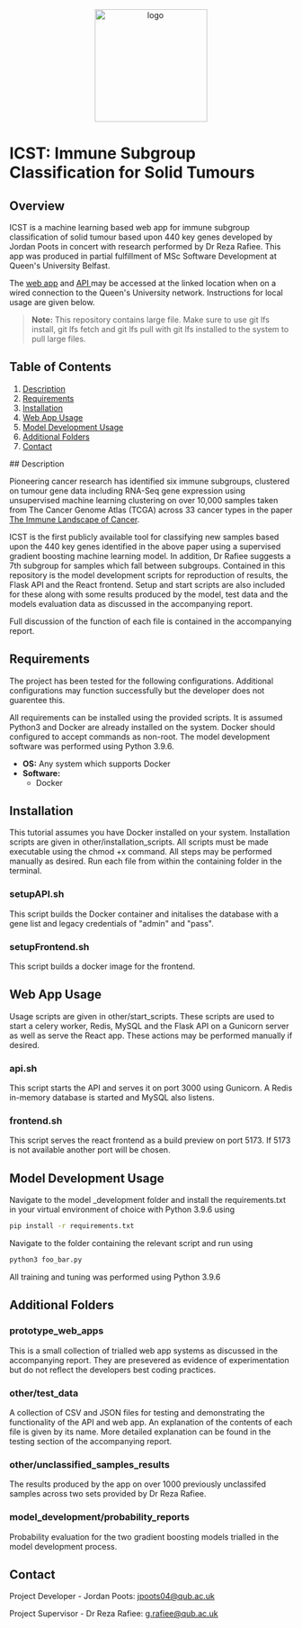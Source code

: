 <div align="center">
    <img src="https://i.ibb.co/55DH349/logo.png" width=200 alt="logo" border="0"> 
</div>

# ICST: Immune Subgroup Classification for Solid Tumours

## Overview

ICST is a machine learning based web app for immune subgroup classification of solid tumour based upon 440 key genes developed by Jordan Poots in concert with research performed by Dr Reza Rafiee. This app was produced in partial fulfillment of MSc Software Development at Queen's University Belfast.

The <a href="http://analytics.eeecs.qub.ac.uk/icst">web app</a> and <a href="http://analytics.eeecs.qub.ac.uk:8080">API </a> may be accessed at the linked location when on a wired connection to the Queen's University network. Instructions for local usage are given below.

> **Note:** This repository contains large file. Make sure to use git lfs install, git lfs fetch and git lfs pull with git lfs installed to the system to pull large files.

## Table of Contents

1. [Description](#Description)
2. [Requirements](#Requirements)
3. [Installation](#Installation)
4. [Web App Usage](#Web-App-Usage)
5. [Model Development Usage](#Model-Development-Usage)
6. [Additional Folders](#Additional-Folders)
7. [Contact](#Contact)

## Description

Pioneering cancer research has identified six immune subgroups, clustered on tumour gene data including RNA-Seq gene expression using unsupervised machine learning clustering on over 10,000 samples taken from The Cancer Genome Atlas (TCGA) across 33 cancer types in the paper <a href="https://pubmed.ncbi.nlm.nih.gov/29628290/"> The Immune Landscape of Cancer</a>.

ICST is the first publicly available tool for classifying new samples based upon the 440 key genes identified in the above paper using a supervised gradient boosting machine learning model. In addition, Dr Rafiee suggests a 7th subgroup for samples which fall between subgroups. Contained in this repository is the model development scripts for reproduction of results, the Flask API and the React frontend. Setup and start scripts are also included for these along with some results produced by the model, test data and the models evaluation data as discussed in the accompanying report.

Full discussion of the function of each file is contained in the accompanying report.

## Requirements

The project has been tested for the following configurations. Additional configurations may function successfully but the developer does not guarentee this.

All requirements can be installed using the provided scripts. It is assumed Python3 and Docker are already installed on the system. Docker should configured to accept commands as non-root. The model development software was performed using Python 3.9.6.

- **OS:** Any system which supports Docker
- **Software:**
  - Docker

## Installation
This tutorial assumes you have Docker installed on your system. Installation scripts are given in other/installation_scripts. All scripts must be made executable using the chmod +x command. All steps may be performed manually as desired. Run each file from within the containing folder in the terminal.

### setupAPI.sh

This script builds the Docker container and initalises the database with a gene list and legacy credentials of "admin" and "pass".

### setupFrontend.sh

This script builds a docker image for the frontend.

## Web App Usage

Usage scripts are given in other/start_scripts. These scripts are used to start a celery worker, Redis, MySQL and the Flask API on a Gunicorn server as well as serve the React app. These actions may be performed manually if desired.

### api.sh

This script starts the API and serves it on port 3000 using Gunicorn. A Redis in-memory database is started and MySQL also listens.

### frontend.sh

This script serves the react frontend as a build preview on port 5173. If 5173 is not available another port will be chosen.

## Model Development Usage

Navigate to the model \_development folder and install the requirements.txt in your virtual environment of choice with Python 3.9.6 using

```bash
pip install -r requirements.txt
```

Navigate to the folder containing the relevant script and run using

```bash
python3 foo_bar.py
```

All training and tuning was performed using Python 3.9.6

## Additional Folders

### prototype_web_apps

This is a small collection of trialled web app systems as discussed in the accompanying report. They are presevered as evidence of experimentation but do not reflect the developers best coding practices.

### other/test_data

A collection of CSV and JSON files for testing and demonstrating the functionality of the API and web app. An explanation of the contents of each file is given by its name. More detailed explanation can be found in the testing section of the accompanying report.

### other/unclassified_samples_results

The results produced by the app on over 1000 previously unclassifed samples across two sets provided by Dr Reza Rafiee.

### model_development/probability_reports

Probability evaluation for the two gradient boosting models trialled in the model development process.

## Contact

Project Developer - Jordan Poots: jpoots04@qub.ac.uk

Project Supervisor - Dr Reza Rafiee: g.rafiee@qub.ac.uk
